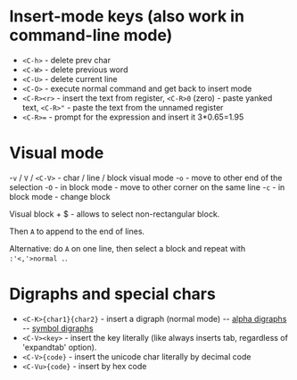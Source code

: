 # Insert-mode keys (also work in command-line mode)

- `<C-h>` - delete prev char
- `<C-W>` - delete previous word
- `<C-U>` - delete current line
- `<C-O>` - execute normal command and get back to insert mode
- `<C-R><r>` - insert the text from register, `<C-R>0` (zero) - paste yanked text, `<C-R>"` - paste the text from the unnamed register
- `<C-R>=` - prompt for the expression and insert it 3*0.65=1.95

# Visual mode

-`v` / `V` / `<C-V>` - char / line / block visual mode
-`o` - move to other end of the selection
-`O` - in block mode - move to other corner on the same line
-`c` - in block mode - change block

Visual block + $ - allows to select non-rectangular block.

Then `A` to append to the end of lines.

Alternative: do `A` on one line, then select a block and repeat with `:'<,'>normal .`.

# Digraphs and special chars

- `<C-K>{char1}{char2}` - insert a digraph (normal mode)
-- [alpha digraphs](./vim/digraph-alpha.txt)
-- [symbol digraphs](./vim/digraph-symbol.txt)
- `<C-V><key>` - insert the key literally (like <C-V><Tab> always inserts tab, regardless of 'expandtab' option).
- `<C-V>{code}` - insert the unicode char literally by decimal code
- `<C-Vu>{code}` - insert by hex code
